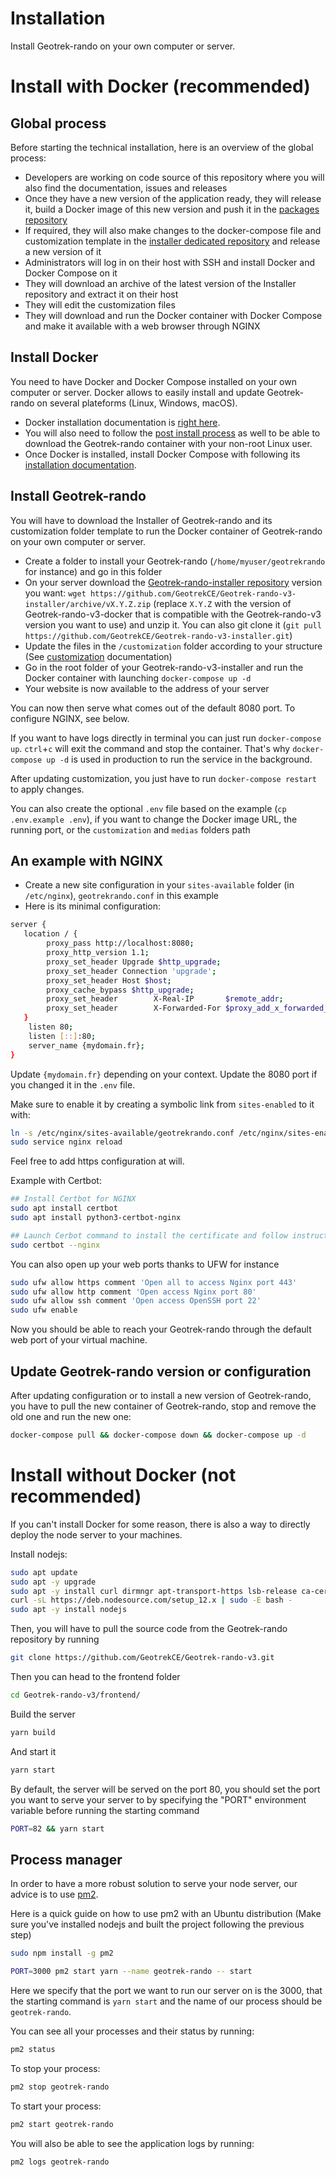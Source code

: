 # Installation

Install Geotrek-rando on your own computer or server.

# Install with Docker (recommended)

## Global process

Before starting the technical installation, here is an overview of the global process:
- Developers are working on code source of this repository where you will also find the documentation, issues and releases
- Once they have a new version of the application ready, they will release it, build a Docker image of this new version and push it in the [packages repository](https://github.com/orgs/GeotrekCE/packages/container/package/geotrek-rando-v3%2Fgeotrek-rando)
- If required, they will also make changes to the docker-compose file and customization template in the [installer dedicated repository](https://github.com/GeotrekCE/Geotrek-rando-v3-installer) and release a new version of it
- Administrators will log in on their host with SSH and install Docker and Docker Compose on it
- They will download an archive of the latest version of the Installer repository and extract it on their host
- They will edit the customization files
- They will download and run the Docker container with Docker Compose and make it available with a web browser through NGINX

## Install Docker

You need to have Docker and Docker Compose installed on your own computer or server. Docker allows to easily install and update Geotrek-rando on several plateforms (Linux, Windows, macOS).

- Docker installation documentation is [right here](https://docs.docker.com/engine/install/).
- You will also need to follow the [post install process](https://docs.docker.com/engine/install/linux-postinstall/) as well to be able to download the Geotrek-rando container with your non-root Linux user.
- Once Docker is installed, install Docker Compose with following its [installation documentation](https://docs.docker.com/compose/install/).

## Install Geotrek-rando

You will have to download the Installer of Geotrek-rando and its customization folder template to run the Docker container of Geotrek-rando on your own computer or server.

- Create a folder to install your Geotrek-rando (`/home/myuser/geotrekrando` for instance) and go in this folder
- On your server download the [Geotrek-rando-installer repository](https://github.com/GeotrekCE/Geotrek-rando-v3-installer) version you want: `wget https://github.com/GeotrekCE/Geotrek-rando-v3-installer/archive/vX.Y.Z.zip` (replace `X.Y.Z` with the version of Geotrek-rando-v3-docker that is compatible with the Geotrek-rando-v3 version you want to use) and unzip it. You can also git clone it (`git pull https://github.com/GeotrekCE/Geotrek-rando-v3-installer.git`)
- Update the files in the `/customization` folder according to your structure (See [customization](customization.md) documentation)
- Go in the root folder of your Geotrek-rando-v3-installer and run the Docker container with launching `docker-compose up -d`
- Your website is now available to the address of your server

You can now then serve what comes out of the default 8080 port. To configure NGINX, see below.

If you want to have logs directly in terminal you can just run `docker-compose up`. `ctrl`+`c` will exit the command and stop the container. That's why `docker-compose up -d` is used in production to run the service in the background.

After updating customization, you just have to run `docker-compose restart` to apply changes.

You can also create the optional `.env` file based on the example (`cp .env.example .env`), if you want to change the Docker image URL, the running port, or the `customization` and `medias` folders path

## An example with NGINX

- Create a new site configuration in your `sites-available` folder (in `/etc/nginx`), `geotrekrando.conf` in this example
- Here is its minimal configuration:

```bash
server {
   location / {
        proxy_pass http://localhost:8080;
        proxy_http_version 1.1;
        proxy_set_header Upgrade $http_upgrade;
        proxy_set_header Connection 'upgrade';
        proxy_set_header Host $host;
        proxy_cache_bypass $http_upgrade;
        proxy_set_header        X-Real-IP       $remote_addr;
        proxy_set_header        X-Forwarded-For $proxy_add_x_forwarded_for;
   }
    listen 80;
    listen [::]:80;
    server_name {mydomain.fr};
}
```

Update `{mydomain.fr}` depending on your context. Update the 8080 port if you changed it in the `.env` file.

Make sure to enable it by creating a symbolic link from `sites-enabled` to it with:

```bash
ln -s /etc/nginx/sites-available/geotrekrando.conf /etc/nginx/sites-enabled/
sudo service nginx reload
```

Feel free to add https configuration at will.

Example with Certbot:

```bash
## Install Certbot for NGINX
sudo apt install certbot
sudo apt install python3-certbot-nginx

## Launch Cerbot command to install the certificate and follow instructions
sudo certbot --nginx
```

You can also open up your web ports thanks to UFW for instance

```bash
sudo ufw allow https comment 'Open all to access Nginx port 443'
sudo ufw allow http comment 'Open access Nginx port 80'
sudo ufw allow ssh comment 'Open access OpenSSH port 22'
sudo ufw enable
```

Now you should be able to reach your Geotrek-rando through the default web port of your virtual machine.

## Update Geotrek-rando version or configuration

After updating configuration or to install a new version of Geotrek-rando, you have to pull the new container of Geotrek-rando, stop and remove the old one and run the new one:

```sh
docker-compose pull && docker-compose down && docker-compose up -d
```

# Install without Docker (not recommended)

If you can't install Docker for some reason, there is also a way to directly deploy the node server to your machines.

Install nodejs:

```sh
sudo apt update
sudo apt -y upgrade
sudo apt -y install curl dirmngr apt-transport-https lsb-release ca-certificates
curl -sL https://deb.nodesource.com/setup_12.x | sudo -E bash -
sudo apt -y install nodejs
```

Then, you will have to pull the source code from the Geotrek-rando repository by running

```sh
git clone https://github.com/GeotrekCE/Geotrek-rando-v3.git
```

Then you can head to the frontend folder

```sh
cd Geotrek-rando-v3/frontend/
```

Build the server

```sh
yarn build
```

And start it

```sh
yarn start
```

By default, the server will be served on the port 80, you should set the port you want to serve your server to by specifying the "PORT" environment variable before running the starting command

```sh
PORT=82 && yarn start
```

## Process manager

In order to have a more robust solution to serve your node server, our advice is to use [pm2](https://pm2.keymetrics.io/).

Here is a quick guide on how to use pm2 with an Ubuntu distribution (Make sure you've installed nodejs and built the project following the previous step)

```sh
sudo npm install -g pm2
```

```sh
PORT=3000 pm2 start yarn --name geotrek-rando -- start
```

Here we specify that the port we want to run our server on is the 3000, that the starting command is `yarn start` and the name of our process should be `geotrek-rando`.

You can see all your processes and their status by running:

```sh
pm2 status
```

To stop your process:

```sh
pm2 stop geotrek-rando
```

To start your process:

```sh
pm2 start geotrek-rando
```

You will also be able to see the application logs by running:

```sh
pm2 logs geotrek-rando
```
